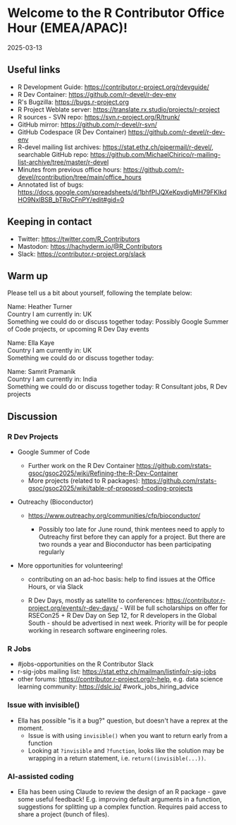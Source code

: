 # Welcome to the R Contributor Office Hour (EMEA/APAC)! 
2025-03-13

## Useful links 

 * R Development Guide: https://contributor.r-project.org/rdevguide/ 
 * R Dev Container: https://github.com/r-devel/r-dev-env
 * R's Bugzilla: https://bugs.r-project.org 
 * R Project Weblate server: https://translate.rx.studio/projects/r-project 
 * R sources - SVN repo: https://svn.r-project.org/R/trunk/ 
 * GitHub mirror: https://github.com/r-devel/r-svn/ 
 * GitHub Codespace (R Dev Container) https://github.com/r-devel/r-dev-env 
 * R-devel mailing list archives: https://stat.ethz.ch/pipermail/r-devel/, searchable GitHub repo: https://github.com/MichaelChirico/r-mailing-list-archive/tree/master/r-devel 
 * Minutes from previous office hours: https://github.com/r-devel/rcontribution/tree/main/office_hours 
 * Annotated list of bugs: https://docs.google.com/spreadsheets/d/1bhfPIJQXeKpydigMH79FKIkdHO9NxlBSB_bTRoCFnPY/edit#gid=0

## Keeping in contact 

 * Twitter: https://twitter.com/R_Contributors  
 * Mastodon: https://hachyderm.io/@R_Contributors  
 * Slack: https://contributor.r-project.org/slack 

## Warm up 

Please tell us a bit about yourself, following the template below: 

Name: Heather Turner   
Country I am currently in: UK  
Something we could do or discuss together today: Possibly Google Summer of Code projects, or upcoming R Dev Day events

Name: Ella Kaye  
Country I am currently in:  UK  
Something we could do or discuss together today: 

Name: Samrit Pramanik  
Country I am currently in:  India  
Something we could do or discuss together today: R Consultant jobs, R Dev projects

## Discussion

### R Dev Projects

* Google Summer of Code
    - Further work on the R Dev Container https://github.com/rstats-gsoc/gsoc2025/wiki/Refining-the-R-Dev-Container
    - More projects (related to R packages): https://github.com/rstats-gsoc/gsoc2025/wiki/table-of-proposed-coding-projects
        
* Outreachy (Bioconductor)
    - https://www.outreachy.org/communities/cfp/bioconductor/

        - Possibly too late for June round, think mentees need to apply to Outreachy first before they can apply for a project. But there are two rounds a year and Bioconductor has been participating regularly

   
*  More opportunities for volunteering!

    - contributing on an ad-hoc basis: help to find issues at the Office Hours, or via Slack

    - R Dev Days, mostly as satellite to conferences: https://contributor.r-project.org/events/r-dev-days/
            - Will be full scholarships on offer for RSECon25 + R Dev Day on Sep 12, for R developers in the Global South - should be advertised in next week. Priority will be for people working in research software engineering roles.


### R Jobs

* #jobs-opportunities on the R Contributor Slack
* r-sig-jobs mailing list: https://stat.ethz.ch/mailman/listinfo/r-sig-jobs
* other forums: https://contributor.r-project.org/r-help, e.g. data science learning community: https://dslc.io/ #work_jobs_hiring_advice

### Issue with invisible()

* Ella has possible "is it a bug?" question, but doesn't have a reprex at the moment.
  - Issue is with using `invisible()` when you want to return early from a function
  - Looking at `?invisible` and `?function`, looks like the solution may be wrapping in a return statement, i.e. `return((invisible(...))`.

### AI-assisted coding

* Ella has been using Claude to review the design of an R package - gave some useful feedback! E.g. improving default arguments in a function, suggestions for splitting up a complex function. Requires paid access to share a project (bunch of files).

